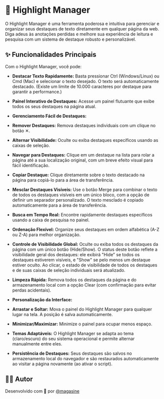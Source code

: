 # 🚀 Highlight Manager
O Highlight Manager é uma ferramenta poderosa e intuitiva para gerenciar e organizar seus destaques de texto diretamente em qualquer página da web. Diga adeus às anotações perdidas e melhore sua experiência de leitura e pesquisa com um sistema de destaque robusto e personalizável.

## ✨ Funcionalidades Principais
Com o Highlight Manager, você pode:

- **Destacar Texto Rapidamente:** Basta pressionar Ctrl (Windows/Linux) ou Cmd (Mac) e selecionar o texto desejado. O texto será automaticamente destacado.
(Existe um limite de 10.000 caracteres por destaque para garantir a performance.)

- **Painel Interativo de Destaques:** Acesse um painel flutuante que exibe todos os seus destaques na página atual.

- **Gerenciamento Fácil de Destaques:**

* **Remover Destaques:** Remova destaques individuais com um clique no botão ✕.

* **Alternar Visibilidade:** Oculte ou exiba destaques específicos usando as caixas de seleção.

* **Navegar para Destaques:** Clique em um destaque na lista para rolar a página até a sua localização original, com um breve efeito visual para fácil identificação.

* **Copiar Destaque:** Clique diretamente sobre o texto destacado na página para copiá-lo para a área de transferência.

* **Mesclar Destaques Visíveis:** Use o botão Merge para combinar o texto de todos os destaques visíveis em um único bloco, com a opção de definir um separador personalizado. O texto mesclado é copiado automaticamente para a área de transferência.

* **Busca em Tempo Real:** Encontre rapidamente destaques específicos usando a caixa de pesquisa no painel.

* **Ordenação Flexível:** Organize seus destaques em ordem alfabética (A-Z ou Z-A) para melhor organização.

* **Controle de Visibilidade Global:** Oculte ou exiba todos os destaques da página com um único botão (Hide/Show). O status deste botão reflete a visibilidade geral dos destaques: ele exibirá "Hide" se todos os destaques estiverem visíveis, e "Show" se pelo menos um destaque estiver oculto. Ao clicar, o estado de visibilidade de todos os destaques e de suas caixas de seleção individuais será atualizado.

* **Limpeza Rápida:** Remova todos os destaques da página e do armazenamento local com a opção Clear (com confirmação para evitar perdas acidentais).

- **Personalização da Interface:**

* **Arrastar e Soltar:** Mova o painel do Highlight Manager para qualquer lugar na tela. A posição é salva automaticamente.

* **Minimizar/Maximizar:** Minimize o painel para ocupar menos espaço.

* **Temas Adaptáveis:** O Highlight Manager se adapta ao tema (claro/escuro) do seu sistema operacional e permite alternar manualmente entre eles.

* **Persistência de Destaques:** Seus destaques são salvos no armazenamento local do navegador e são restaurados automaticamente ao visitar a página novamente (ao ativar o script).

## 👨‍💻 Autor
Desenvolvido com 💛 por [@magasine](https://linktr.ee/magasine)
